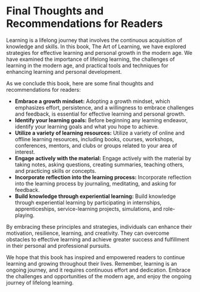 Final Thoughts and Recommendations for Readers
==========================================================

Learning is a lifelong journey that involves the continuous acquisition of knowledge and skills. In this book, The Art of Learning, we have explored strategies for effective learning and personal growth in the modern age. We have examined the importance of lifelong learning, the challenges of learning in the modern age, and practical tools and techniques for enhancing learning and personal development.

As we conclude this book, here are some final thoughts and recommendations for readers:

* **Embrace a growth mindset:** Adopting a growth mindset, which emphasizes effort, persistence, and a willingness to embrace challenges and feedback, is essential for effective learning and personal growth.
* **Identify your learning goals:** Before beginning any learning endeavor, identify your learning goals and what you hope to achieve.
* **Utilize a variety of learning resources:** Utilize a variety of online and offline learning resources, including books, courses, workshops, conferences, mentors, and clubs or groups related to your area of interest.
* **Engage actively with the material:** Engage actively with the material by taking notes, asking questions, creating summaries, teaching others, and practicing skills or concepts.
* **Incorporate reflection into the learning process:** Incorporate reflection into the learning process by journaling, meditating, and asking for feedback.
* **Build knowledge through experiential learning:** Build knowledge through experiential learning by participating in internships, apprenticeships, service-learning projects, simulations, and role-playing.

By embracing these principles and strategies, individuals can enhance their motivation, resilience, learning, and creativity. They can overcome obstacles to effective learning and achieve greater success and fulfillment in their personal and professional pursuits.

We hope that this book has inspired and empowered readers to continue learning and growing throughout their lives. Remember, learning is an ongoing journey, and it requires continuous effort and dedication. Embrace the challenges and opportunities of the modern age, and enjoy the ongoing journey of lifelong learning.
